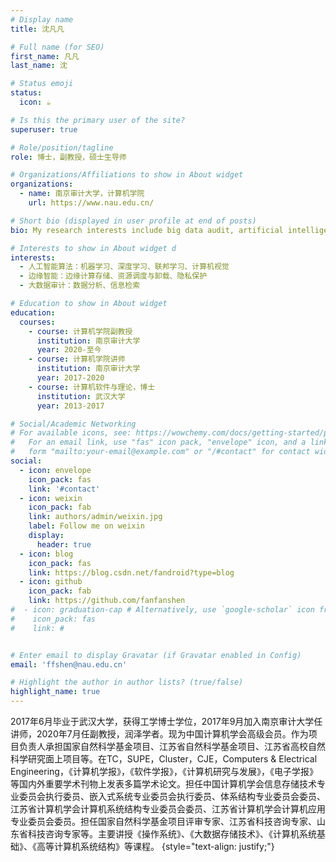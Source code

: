 ```yaml
---
# Display name
title: 沈凡凡

# Full name (for SEO)
first_name: 凡凡
last_name: 沈

# Status emoji
status:
  icon: ☕️

# Is this the primary user of the site?
superuser: true

# Role/position/tagline
role: 博士，副教授，硕士生导师

# Organizations/Affiliations to show in About widget
organizations:
  - name: 南京审计大学，计算机学院
    url: https://www.nau.edu.cn/

# Short bio (displayed in user profile at end of posts)
bio: My research interests include big data audit, artificial intelligence and computer system.

# Interests to show in About widget d
interests:
  - 人工智能算法：机器学习、深度学习、联邦学习、计算机视觉
  - 边缘智能：边缘计算存储、资源调度与卸载、隐私保护
  - 大数据审计：数据分析、信息检索

# Education to show in About widget
education:
  courses:
    - course: 计算机学院副教授
      institution: 南京审计大学
      year: 2020-至今
    - course: 计算机学院讲师
      institution: 南京审计大学
      year: 2017-2020
    - course: 计算机软件与理论，博士
      institution: 武汉大学
      year: 2013-2017

# Social/Academic Networking
# For available icons, see: https://wowchemy.com/docs/getting-started/page-builder/#icons
#   For an email link, use "fas" icon pack, "envelope" icon, and a link in the
#   form "mailto:your-email@example.com" or "/#contact" for contact widget.
social:
  - icon: envelope
    icon_pack: fas
    link: '#contact'
  - icon: weixin
    icon_pack: fab
    link: authors/admin/weixin.jpg
    label: Follow me on weixin
    display:
      header: true
  - icon: blog
    icon_pack: fas
    link: https://blog.csdn.net/fandroid?type=blog
  - icon: github
    icon_pack: fab
    link: https://github.com/fanfanshen
#  - icon: graduation-cap # Alternatively, use `google-scholar` icon from `ai` icon pack
#    icon_pack: fas
#    link: #


# Enter email to display Gravatar (if Gravatar enabled in Config)
email: 'ffshen@nau.edu.cn'

# Highlight the author in author lists? (true/false)
highlight_name: true
---
```


2017年6月毕业于武汉大学，获得工学博士学位，2017年9月加入南京审计大学任讲师，2020年7月任副教授，润泽学者。现为中国计算机学会高级会员。作为项目负责人承担国家自然科学基金项目、江苏省自然科学基金项目、江苏省高校自然科学研究面上项目等。在TC，SUPE，Cluster，CJE，Computers & Electrical Engineering，《计算机学报》，《软件学报》，《计算机研究与发展》，《电子学报》等国内外重要学术刊物上发表多篇学术论文。担任中国计算机学会信息存储技术专业委员会执行委员、嵌入式系统专业委员会执行委员、体系结构专业委员会委员、江苏省计算机学会计算机系统结构专业委员会委员、江苏省计算机学会计算机应用专业委员会委员。担任国家自然科学基金项目评审专家、江苏省科技咨询专家、山东省科技咨询专家等。主要讲授《操作系统》、《大数据存储技术》、《计算机系统基础》、《高等计算机系统结构》等课程。
{style="text-align: justify;"}
